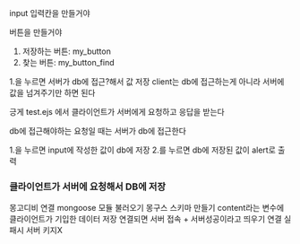 input 입력칸을 만들거야


버튼을 만들거야
1. 저장하는 버튼: my_button
2. 찾는 버튼: my_button_find

1.을 누르면 서버가 db에 접근?해서 값 저장
client는 db에 접근하는게 아니라 서버에 값을 넘겨주기만 하면 된다

긍게 test.ejs 에서 
클라이언트가 서버에게 요청하고 응답을 받는다

db에 접근해야하는 요청일 때는 서버가 db에 접근한다


1.을 누르면 input에 작성한 값이 db에 저장
2.를 누르면 db에 저장된 값이 alert로 출력

### 클라이언트가 서버에 요청해서 DB에 저장 

몽고디비 연결
mongoose 모듈 불러오기
몽구스 스키마 만들기
content라는 변수에 클라이언트가 기입한 데이터 저장
연결되면 서버 접속 + 서버성공이라고 띄우기
연결 실패시 서버 키지X